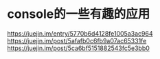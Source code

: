 # console的一些有趣的应用


https://juejin.im/entry/5770b6d4128fe1005a3ac964
https://juejin.im/post/5afafb0c6fb9a07ac65331fe
https://juejin.im/post/5ca6bf5151882543fc5e3bb0
